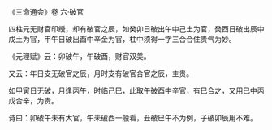 《三命通会》卷 六·破官

四柱元无财官印绶，却有破官之辰，如癸卯日破出午中己土为官，癸酉日破出辰中戊土为官，甲午日破出酉中辛金为官，柱中须得一字三合合住贵气为妙。

《元理赋》云：卯破午，午破酉，财官双美。

又云：年日支无破官之辰，月时支有破官合官之辰，主贵。

如甲寅日无破，月逢丙午，时临己巳，此取午破酉中辛官，有巳合之，又用巳中丙戊合辛，为贵。

诗曰：卯破午未有大官，午未破酉一般看，丑破巳午不为例，子破卯辰用不难。

